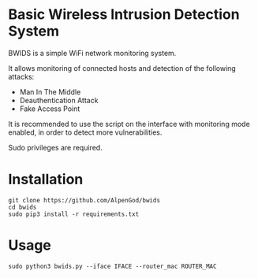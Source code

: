 # Basic Wireless Intrusion Detection System  

BWIDS is a simple WiFi network monitoring system.  

It allows monitoring of connected hosts and detection of the following attacks:
+ Man In The Middle
+ Deauthentication Attack
+ Fake Access Point  

It is recommended to use the script on the interface with monitoring mode enabled, in order to detect more vulnerabilities.  

Sudo privileges are required.

# Installation  
```
git clone https://github.com/AlpenGod/bwids  
cd bwids  
sudo pip3 install -r requirements.txt
```

# Usage  
```
sudo python3 bwids.py --iface IFACE --router_mac ROUTER_MAC
```
